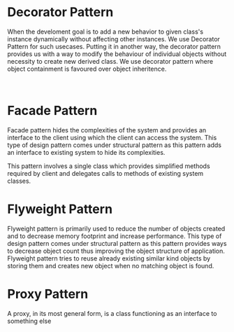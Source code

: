 <h1>Decorator Pattern</h1>
<p> When the develoment goal is to add a new behavior to given class's instance dynamically without affecting other instances. We use Decorator Pattern for such usecases.
Putting it in another way, the decorator pattern provides us with a way to modify the behaviour of individual objects without necessity to create new derived class.
We use decorator pattern where object containment is favoured over object inheritence.</p>
</br>

<h1> Facade Pattern </h1> 
<p> Facade pattern hides the complexities of the system and provides an interface to the client using which the client can access the system. This type of design pattern comes under structural pattern as this pattern adds an interface to existing system to hide its complexities.

This pattern involves a single class which provides simplified methods required by client and delegates calls to methods of existing system classes. </p>

<h1> Flyweight Pattern </h1> 
<p> Flyweight pattern is primarily used to reduce the number of objects created and to decrease memory footprint and increase performance. This type of design pattern comes under structural pattern as this pattern provides ways to decrease object count thus improving the object structure of application. Flyweight pattern tries to reuse already existing similar kind objects by storing them and creates new object when no matching object is found. </p>

<h1> Proxy Pattern </h1>
<p>  A proxy, in its most general form, is a class functioning as an interface to something else</p>
